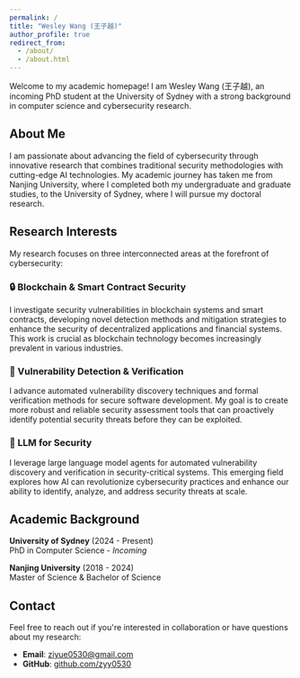 ```yaml
---
permalink: /
title: "Wesley Wang (王子越)"
author_profile: true
redirect_from: 
  - /about/
  - /about.html
---
```


Welcome to my academic homepage! I am Wesley Wang (王子越), an incoming PhD student at the University of Sydney with a strong background in computer science and cybersecurity research.

## About Me

I am passionate about advancing the field of cybersecurity through innovative research that combines traditional security methodologies with cutting-edge AI technologies. My academic journey has taken me from Nanjing University, where I completed both my undergraduate and graduate studies, to the University of Sydney, where I will pursue my doctoral research.

## Research Interests

My research focuses on three interconnected areas at the forefront of cybersecurity:

### 🔒 Blockchain & Smart Contract Security
I investigate security vulnerabilities in blockchain systems and smart contracts, developing novel detection methods and mitigation strategies to enhance the security of decentralized applications and financial systems. This work is crucial as blockchain technology becomes increasingly prevalent in various industries.

### 🐛 Vulnerability Detection & Verification  
I advance automated vulnerability discovery techniques and formal verification methods for secure software development. My goal is to create more robust and reliable security assessment tools that can proactively identify potential security threats before they can be exploited.

### 🤖 LLM for Security
I leverage large language model agents for automated vulnerability discovery and verification in security-critical systems. This emerging field explores how AI can revolutionize cybersecurity practices and enhance our ability to identify, analyze, and address security threats at scale.

## Academic Background

**University of Sydney** (2024 - Present)  
PhD in Computer Science - *Incoming*

**Nanjing University** (2018 - 2024)  
Master of Science & Bachelor of Science

## Contact

Feel free to reach out if you're interested in collaboration or have questions about my research:
- **Email**: [ziyue0530@gmail.com](mailto:ziyue0530@gmail.com)
- **GitHub**: [github.com/zyy0530](https://github.com/zyy0530)

